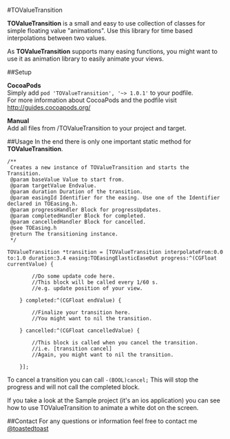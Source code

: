 #TOValueTransition

**TOValueTransition** is a small and easy to use collection of classes for simple floating value "animations".
Use this library for time based interpolations between two values.

As **TOValueTransition** supports many easing functions, you might want to use it as animation library to easily animate your views.

##Setup

**CocoaPods**   
Simply add `pod 'TOValueTransition', '~> 1.0.1'` to your podfile.  
For more information about CocoaPods and the podfile visit http://guides.cocoapods.org/

**Manual**  
Add all files from /TOValueTransition to your project and target.  


##Usage
In the end there is only one important static method for **TOValueTransition**.  

    /**
     Creates a new instance of TOValueTransition and starts the Transition.
     @param baseValue Value to start from.
     @param targetValue Endvalue.
     @param duration Duration of the transition.
     @param easingId Identifier for the easing. Use one of the Identifier declared in TOEasing.h.
     @param progressHandler Block for progressUpdates.
     @param completedHandler Block for completed.
     @param cancelledHandler Block for cancelled.
     @see TOEasing.h
     @return The transitioning instance.
     */

    TOValueTransition *transition = [TOValueTransition interpolateFrom:0.0 to:1.0 duration:3.4 easing:TOEasingElasticEaseOut progress:^(CGFloat currentValue) {
            
            //Do some update code here. 
            //This block will be called every 1/60 s.
            //e.g. update position of your view.
            
        } completed:^(CGFloat endValue) {
            
            //Finalize your transition here.
            //You might want to nil the transition.
            
        } cancelled:^(CGFloat cancelledValue) {
            
            //This block is called when you cancel the transition.
            //i.e. [transition cancel]
            //Again, you might want to nil the transition.
            
        }];


To cancel a transition you can call `-(BOOL)cancel;` This will stop the progress and will not call the completed block.

If you take a look at the Sample project (it's an ios application) you can see how to use TOValueTransition to animate a white dot on the screen.

##Contact
For any questions or information feel free to contact me  [@toastedtoast](http://www.twitter.com/toastedtoast)
